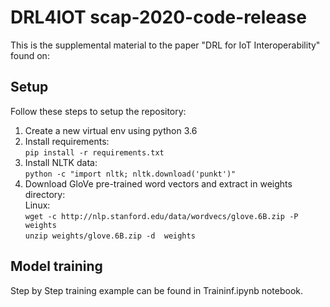 # DRL4IOT scap-2020-code-release

This is the supplemental material to the paper "DRL for IoT Interoperability" found on: 

## Setup
Follow these steps to setup the repository:
1. Create a new virtual env using python 3.6
2. Install requirements:\
`pip install -r requirements.txt`
3. Install NLTK data:\
`python -c "import nltk; nltk.download('punkt')"`
4. Download GloVe pre-trained word vectors and extract in weights directory:\
Linux:\
`wget -c http://nlp.stanford.edu/data/wordvecs/glove.6B.zip -P weights` \
`unzip weights/glove.6B.zip -d  weights`


## Model training
Step by Step training example can be found in Traininf.ipynb notebook.